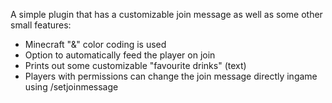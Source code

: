 A simple plugin that has a customizable join message as well as some other small features:
- Minecraft "&" color coding is used
- Option to automatically feed the player on join
- Prints out some customizable "favourite drinks" (text)
- Players with permissions can change the join message directly ingame using /setjoinmessage
